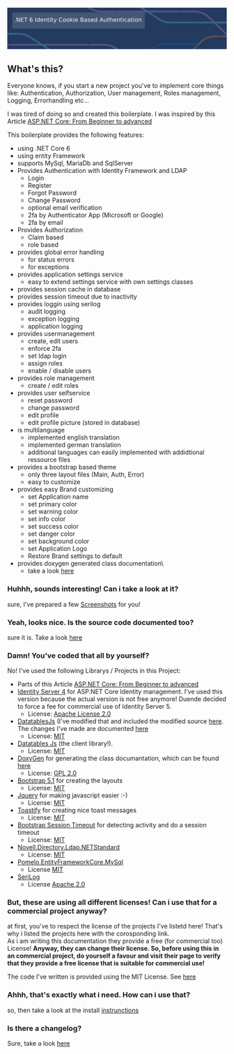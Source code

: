 ![image](Documentation/Screenshots/netBanner.png)

## What's this?

Everyone knows, if you start a new project you've to implement core things like: Authentication, Authorization, User management, Roles management, Logging, Errorhandling etc...

I was tired of doing so and created this boilerplate. I was inspired by this Article [ASP.NET Core: From Beginner to advanced](https://burakneis.com/asp-net-core-identity/)

This boilerplate provides the following features:

- using .NET Core 6
- using entity Framework
- supports MySql, MariaDb and SqlServer
- Provides Authentication with Identity Framework and LDAP
  - Login
  - Register
  - Forgot Password
  - Change Password
  - optional email verification
  - 2fa by Authenticator App (Microsoft or Google)
  - 2fa by email
- Provides Authorization
  - Claim based
  - role based
- provides global error handling
  - for status errors
  - for exceptions
- provides application settings service
  - easy to extend settings service with own settings classes
- provides session cache in database
- provides session timeout due to inactivity
- provides loggin using serilog
  - audit logging
  - exception logging
  - application logging
- provides usermanagement
  - create, edit users
  - enforce 2fa
  - set ldap login
  - assign roles
  - enable / disable users
- provides role management
  - create / edit roles
- provides user selfservice
  - reset password
  - change password
  - edit profile
  - edit profile picture (stored in database)
- is multilanguage
  - implemented english translation
  - implemented german translation
  - additional languages can easily implemented with addidtional ressource files
- provides a bootstrap based theme
  - only three layout files (Main, Auth, Error)
  - easy to customize
- provides easy Brand customizing
  - set Application name
  - set primary color
  - set warning color
  - set info color
  - set success color
  - set danger color
  - set background color
  - set Application Logo
  - Restore Brand settings to default
- provides doxygen generated class documentation\\
  - take a look [here](https://htmlpreview.github.io/?https://github.com/madcoda9000/dotnet-cookie-based-identity/blob/main/Documentation/generated/html/index.html)

### Huhhh, sounds interesting! Can i take a look at it?

sure, I've prepared a few [Screenshots](Documentation/SCREENSHOTS.md) for you!

### Yeah, looks nice. Is the source code documented too?

sure it is. Take a look [here](Documentation/generated/latex/refman.pdf)

### Damn! You've coded that all by yourself?

No! I've used the following Librarys / Projects in this Project:

- Parts of this Article [ASP.NET Core: From Beginner to advanced](https://burakneis.com/asp-net-core-identity/)
- [Identity Server 4](https://github.com/IdentityServer/IdentityServer4) for ASP.NET Core Identity management. I've used this version because the actual version is not free anymore! Duende decided to force a fee for commercial use of Identity Server 5.
  - License: [Apache License 2.0](https://github.com/IdentityServer/IdentityServer4/blob/main/LICENSE)
- [DatatablesJs](https://github.com/ekondur/DatatableJS) (I've modified that and included the modified source [here](DatatablesJs). The changes I've made are documented [here](https://github.com/ekondur/DatatableJS/issues)
  - License: [MIT](https://github.com/ekondur/DatatableJS/blob/main/LICENSE.md)
- [Datatables Js](https://datatables.net/) (the client library!).
  - License: [MIT](https://datatables.net/license/mit)
- [DoxyGen](Https://doxygen.nl) for generating the class documantation, which can be found [here](Documentation/generated/html/)
  - License: [GPL 2.0](https://github.com/doxygen/doxygen/blob/master/LICENSE)
- [Bootstrap 5.1](https://getbootstrap.com) for creating the layouts
  - License: [MIT](https://github.com/twbs/bootstrap/blob/v4.0.0/LICENSE)
- [Jquery](https://jquery.com) for making javascript easier :-)
  - License: [MIT](https://jquery.org/license/)
- [Toastify](https://apvarun.github.io/toastify-js/) for creating nice toast messages
  - License: [MIT](https://github.com/apvarun/toastify-js/blob/master/LICENSE)
- [Bootstrap Session Timeout](https://jquery-plugins.net/bootstrap-session-timeout) for detecting activity and do a session timeout
  - License: [MIT](https://github.com/orangehill/bootstrap-session-timeout/blob/master/LICENSE.md)
- [Novell.Directory.Ldap.NETStandard](https://github.com/dsbenghe/Novell.Directory.Ldap.NETStandard)
  - License: [MIT](https://github.com/dsbenghe/Novell.Directory.Ldap.NETStandard/blob/master/LICENSE)
- [Pomelo.EntityFrameworkCore.MySql](https://github.com/PomeloFoundation/Pomelo.EntityFrameworkCore.MySql)
  - License [MIT](https://github.com/PomeloFoundation/Pomelo.EntityFrameworkCore.MySql)
- [SeriLog](https://serilog.net/)
  - License [Apache 2.0](https://www.apache.org/licenses/LICENSE-2.0)

### But, these are using all different licenses! Can i use that for a commercial project anyway?

at first, you've to respect the license of the projects I've listetd here! That's why i listed the projects here with the corosponding link.  
As i am writing this documentation they provide a free (for commercial too) License! **Anyway, they can change their license. So, before using this in an commercial project, do yourself a favour and visit their page to verify that they provide a free license that is suitable for commercial use!**

The code I've written is provided using the MIT License. See [here](LICENSE.md)

### Ahhh, that's exactly what i need. How can i use that?

so, then take a look at the install [instrunctions](Documentation/INSTALLmd)

### Is there a changelog?

Sure, take a look [here](CHANGELOG.md)
